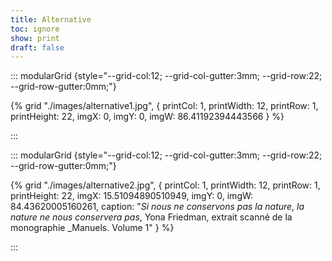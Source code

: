 ```yaml
---
title: Alternative
toc: ignore
show: print
draft: false
---
```


::: modularGrid {style="--grid-col:12; --grid-col-gutter:3mm; --grid-row:22; --grid-row-gutter:0mm;"}

{% grid "./images/alternative1.jpg", {
printCol: 1,
printWidth: 12,
printRow: 1,
printHeight: 22,
imgX: 0,
imgY: 0,
imgW: 86.41192394443566
} %}

:::

::: modularGrid {style="--grid-col:12; --grid-col-gutter:3mm; --grid-row:22; --grid-row-gutter:0mm;"}

{% grid "./images/alternative2.jpg", {
printCol: 1,
printWidth: 12,
printRow: 1,
printHeight: 22,
imgX: 15.51094890510949,
imgY: 0,
imgW: 84.43620005160261,
caption: "*Si nous ne conservons pas la nature, la nature ne nous conservera pas*, Yona Friedman, extrait scanné de la monographie _Manuels. Volume 1"
} %}

:::

